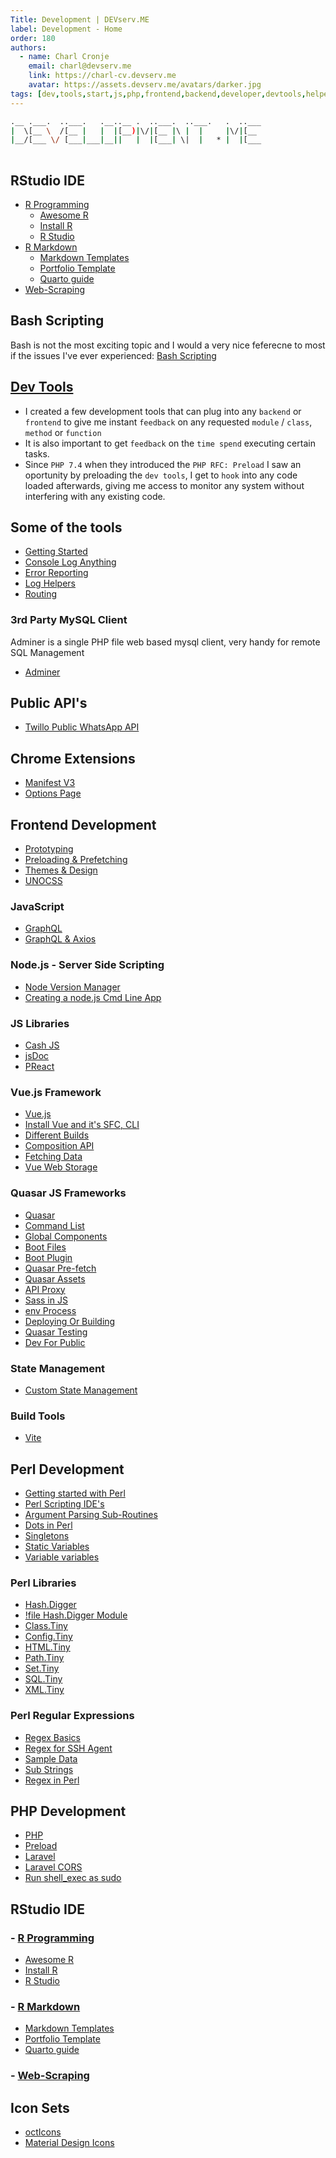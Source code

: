 ```yaml
---
Title: Development | DEVserv.ME
label: Development - Home
order: 180
authors:
  - name: Charl Cronje
    email: charl@devserv.me
    link: https://charl-cv.devserv.me
    avatar: https://assets.devserv.me/avatars/darker.jpg
tags: [dev,tools,start,js,php,frontend,backend,developer,devtools,helpers,log]
---
```

```sh
.__ .___.  ..___.   .__..__ .  ..___.  ..___.   .  ..___
|  \[__ \  /[__ |   |  |[__)|\/|[__ |\ |  |     |\/|[__ 
|__/[___ \/ [___|___|__||   |  |[___| \|  |   * |  |[___
                                                        
```
## RStudio IDE

- [R Programming](./rLang/README.md)
   - [Awesome R](./rLang/awesomer.md)
   - [Install R](./rLang/installR.md)
   - [R Studio](./rLang/rstudio.md)
- [R Markdown](./rLang/rmd.md)
  - [Markdown Templates](./rLang/mdTemplates.md)
  - [Portfolio Template](./rLang/cvTemplare.md)
  - [Quarto guide](./rLang/quartoGuide.md)
- [Web-Scraping](./rLang/webScraping.md)

## Bash Scripting

Bash is not the most exciting topic and I would a very nice feferecne to most if the issues I've ever experienced: [Bash Scripting](https://www.javatpoint.com/bash-scripting)

## [Dev Tools](./devTools/README.md)

- I created a few development tools that can plug into any `backend` or `frontend` to give me instant `feedback` on any requested `module` / `class`, `method` or `function`
- It is also important to get `feedback` on the `time spend` executing certain tasks.
- Since `PHP 7.4` when they introduced the `PHP RFC: Preload` I saw an oportunity by preloading the `dev tools`, I get to `hook` into any code loaded afterwards, giving me access to monitor any system without interfering with any existing code.

## Some of the tools

- [Getting Started](./devTools/README.md)
- [Console Log Anything](./devTools/consoleLog.md)
- [Error Reporting](./devTools/errorReporting.md)
- [Log Helpers](./devTools/logHelpers.md)
- [Routing](./devTools/route.md)

### 3rd Party MySQL Client

Adminer is a single PHP file web based mysql client, very handy for remote SQL Management

- [Adminer](./devTools/adminer.md)

## Public API's

- [Twillo Public WhatsApp API](./api/twillo.md)

## Chrome Extensions

- [Manifest V3](./chromeExt/manifestV3.md)
- [Options Page](./chromeExt/optionsPage.md)

## Frontend Development

- [Prototyping](./html/prototyping.md)
- [Preloading & Prefetching](./html/prefetchAndPreload.md)
- [Themes & Design](./html/themesAndDesign.md)
- [UNOCSS](./html/unocss.md)

### JavaScript

- [GraphQL](./js/graphql/README.md)
- [GraphQL & Axios](./js/graphql/axios.md)

### Node.js - Server Side Scripting

- [Node Version Manager](./node/nvm.md)
- [Creating a node.js Cmd Line App](./node/nodecli.md)

### JS Libraries

- [Cash JS](./js/libs/cash-js.md)
- [jsDoc](./js/libs/jsDoc.md)
- [PReact](./js/libs/PReact.md)

### Vue.js Framework

- [Vue.js](js/vue/README.md)
- [Install Vue and it's SFC, CLI](./js/vue/installVue.md)
- [Different Builds](./js/vue/differentBuilds.md)
- [Composition API](./js/vue/composition/api.md)
- [Fetching Data](./js/vue/composition/fetchData.md)
- [Vue Web Storage](./js/vue/vueWebStorage.md)

### Quasar JS Frameworks  

- [Quasar](./js/quasar/README.md)
- [Command List](./js/quasar/commandList.md)
- [Global Components](./js/quasar/globalComponents.md)
- [Boot Files](./js/quasar/bootFiles.md)
- [Boot Plugin](./js/quasar/bootPlugin.md)
- [Quasar Pre-fetch](./js/quasar/quasarPrefetch.md)
- [Quasar Assets](./js/quasar/quasarAssets.md)
- [API Proxy](./js/quasar/apiProxy.md)
- [Sass in JS](./js/quasar/sassInJs.md)
- [env Process](./js/quasar/envProcess.md)
- [Deploying Or Building](./js/quasar/deployingOrBuilding.md)
- [Quasar Testing](./js/quasar/quasarTesting.md)
- [Dev For Public](./js/quasar/devForPublic.md)

### State Management

- [Custom State Management](customState.md)

### Build Tools

- [Vite](./js/vite/README.md)

## Perl Development

- [Getting started with Perl](perl/gettingStarted.md)
- [Perl Scripting IDE's](perl/perlIDEs.md)
- [Argument Parsing Sub-Routines](perl/argsSubRoutines.md)
- [Dots in Perl](perl/dotsInPerl.md)
- [Singletons](perl/singleton.md)
- [Static Variables](perl/staticVars.md)
- [Variable variables](perl/variableVariables.md)

### Perl Libraries

- [Hash.Digger](perl/libs/Hash.Digger.md)
- [!file Hash.Digger Module](libs/Hash.Digger.pm)
- [Class.Tiny](perl/tiny/Class.Tiny.md)
- [Config.Tiny](perl/tiny/Config.Tiny.md)
- [HTML.Tiny](perl/tiny/HTML.Tiny.md)
- [Path.Tiny](perl/tiny/Path.Tiny.md)
- [Set.Tiny](perl/tiny/Set.Tiny.md)
- [SQL.Tiny](perl/tiny/SQL.Tiny.md)
- [XML.Tiny](perl/tiny/XML.Tiny.md)

### Perl Regular Expressions

- [Regex Basics](perl/regex/regexBasics.md)
- [Regex for SSH Agent](perl/regex/regexForSSHAgent.md)
- [Sample Data](perl/regex/sampleData.md)
- [Sub Strings](perl/regex/subStrings.md)
- [Regex in Perl](perl/regex.md)

## PHP Development

- [PHP](./php/README.md)
- [Preload](./php/preload.md)
- [Laravel](./php/laravel/README.md)
- [Laravel CORS](./php/laravel/cors.md)
- [Run shell_exec as sudo](./php/shellExec/README.md)

## RStudio IDE
### - [R Programming](./rLang/README.md)
  - [Awesome R](./rLang/awesomer.md)
  - [Install R](./rLang/installR.md)
  - [R Studio](./rLang/rstudio.md)
### - [R Markdown](./rLang/rmd.md)
  - [Markdown Templates](./rLang/mdTemplates.md)
  - [Portfolio Template](./rLang/cvTemplare.md)
  - [Quarto guide](./rLang/quartoGuide.md)
### - [Web-Scraping](./rLang/webScraping.md)

## Icon Sets

- [octIcons](./icons/octIcons.md)  
- [Material Design Icons](./icons/materialIcons.md)
